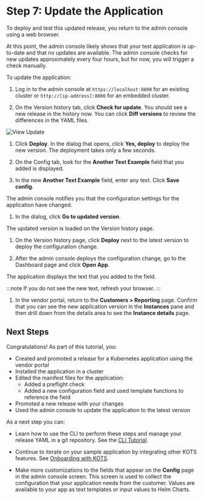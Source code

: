 # Step 7: Update the Application

To deploy and test this updated release, you return to the admin console using a web browser.

At this point, the admin console likely shows that your test application is up-to-date and that no updates are available. The admin console checks for new updates approximately every four hours, but for now, you will trigger a check manually.

To update the application:

1. Log in to the admin console at `https://localhost:8800` for an existing cluster or `http://[ip-address]:8800` for an embedded cluster.

1. On the Version history tab, click **Check for update**. You should see a new release in the history now. You can click **Diff versions** to review the differences in the YAML files.

  ![View Update](/images/guides/kots/view-update.png)

1. Click **Deploy**. In the dialog that opens, click **Yes, deploy** to deploy the new version. The deployment takes only a few seconds.

1. On the Config tab, look for the **Another Text Example** field that you added is displayed.

1. In the new **Another Text Example** field, enter any text. Click **Save config**.

  The admin console notifies you that the configuration settings for the application have changed.

1. In the dialog, click **Go to updated version**.

  The updated version is loaded on the Version history page.

1. On the Version history page, click **Deploy** next to the latest version to deploy the configuration change.

1. After the admin console deploys the configuration change, go to the Dashboard page and click **Open App**.

  The application displays the text that you added to the field.

  :::note
  If you do not see the new text, refresh your browser.
  :::

1. In the vendor portal, return to the **Customers > Reporting** page. Confirm that you can see the new application version in the **Instances** pane and then drill down from the details area to see the **Instance details** page.

## Next Steps

Congratulations! As part of this tutorial, you:

- Created and promoted a release for a Kubernetes application using the vendor portal
- Installed the application in a cluster
- Edited the manifest files for the application:
    - Added a preflight check
    - Added a new configuration field and used template functions to reference the field
- Promoted a new release with your changes
- Used the admin console to update the application to the latest version

As a next step you can:

- Learn how to use the CLI to perform these steps and manage your release YAML in a git repository. See the [CLI Tutorial](tutorial-cli-setup).

- Continue to iterate on your sample application by integrating other KOTS features. See [Onboarding with KOTS](distributing-workflow).

- Make more customizations to the fields that appear on the **Config** page in the admin console screen. This screen is used to collect the configuration that your application needs from the customer. Values are available to your app as text templates or input values to Helm Charts.
